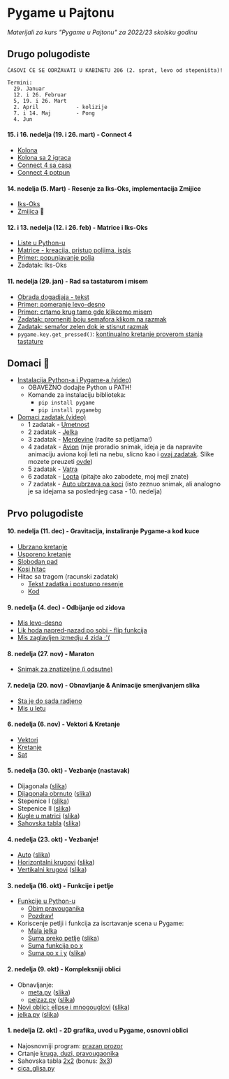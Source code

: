 # Pygame u Pajtonu

*Materijali za kurs "Pygame u Pajtonu" za 2022/23 skolsku godinu*

## Drugo polugodiste
```
ČASOVI ĆE SE ODRŽAVATI U KABINETU 206 (2. sprat, levo od stepeništa)!
```
```
Termini:
  29. Januar  
  12. i 26. Februar  
  5, 19. i 26. Mart  
  2. April            - kolizije
  7. i 14. Maj        - Pong
  4. Jun              
```

#### 15. i 16. nedelja (19. i 26. mart) - Connect 4
  - [Kolona](/16_nedelja/kolona.py)
  - [Kolona sa 2 igraca](/16_nedelja/kolona_2_boje.py)
  - [Connect 4 sa casa](/16_nedelja/connect.py)
  - [Connect 4 potpun](/16_nedelja/connect4.py)

#### 14. nedelja (5. Mart) - Resenje za Iks-Oks, implementacija Zmijice
  - [Iks-Oks](/14_nedelja/iksoks.py) 
  - [Zmijica](/14_nedelja/zmija.py) 🐍

#### 12. i 13. nedelja (12. i 26. feb) - Matrice i Iks-Oks
  - [Liste u Python-u](/12_nedelja/liste.py)
  - [Matrice - kreacija, pristup poljima, ispis](/12_nedelja/matrica.py)
  - [Primer: popunjavanje polja](/12_nedelja/popunavanje.py)
  - Zadatak: Iks-Oks

#### 11. nedelja (29. jan) - Rad sa tastaturom i misem
  - [Obrada dogadjaja - tekst](/11_nedelja/obrada_dogadjaja.md)
  - [Primer: pomeranje levo-desno](/11_nedelja/0_levo_desno.py)
  - [Primer: crtamo krug tamo gde klikcemo misem](/11_nedelja/1_mis.py)
  - [Zadatak: promeniti boju semafora klikom na razmak](/11_nedelja/20_semafor.py)
  - [Zadatak: semafor zelen dok je stisnut razmak](/11_nedelja/21_semafor.py)
  - `pygame.key.get_pressed()`: [kontinualno kretanje proverom stanja tastature](/11_nedelja/3_kretanje_kontinualno.py) 

## Domaci 🥳
- [Instalacija Python-a i Pygame-a (video)](https://www.youtube.com/watch?v=VXfN90CMam4)
    - OBAVEZNO dodajte Python u PATH!
    - Komande za instalaciju biblioteka:
        - `pip install pygame`
        - `pip install pygamebg`
- [Domaci zadatak (video)](https://www.youtube.com/watch?v=5DX16iL-iVc)
    - 1 zadatak - [Umetnost](/veliki_domaci/1_savremena_umetnost.py)
    - 2 zadatak - [Jelka](/veliki_domaci/2_novogodisnja_jelka.py)
    - 3 zadatak - [Merdevine](/veliki_domaci/3_merdevine.py) (radite sa petljama!)
    - 4 zadatak - [Avion](/veliki_domaci/4_avion.py) (nije proradio snimak, ideja je da napravite animaciju aviona koji leti na nebu, slicno kao i [ovaj zadatak](/06_nedelja/1_frame_loop.py). Slike mozete preuzeti [ovde](https://github.com/daniilgrbic/ProgPyg-2022/releases/download/slike/slike_veliki_domaci.zip))
    - 5 zadatak - [Vatra](/veliki_domaci/5_vatra.py)
    - 6 zadatak - [Lopta](/veliki_domaci/6_kvadrat.py) (pitajte ako zabodete, moj mejl znate)
    - 7 zadatak - [Auto ubrzava pa koci](/veliki_domaci/7_ubrzava_pa_usporava.py) (isto zeznuo snimak, ali analogno je sa idejama sa poslednjeg casa - 10. nedelja)


## Prvo polugodiste

#### 10. nedelja (11. dec) - Gravitacija, instaliranje Pygame-a kod kuce
  - [Ubrzano kretanje](/10_nedelja/1_ubrzano_kretanje.py)
  - [Usporeno kretanje](/10_nedelja/2_kocenje.py)
  - [Slobodan pad](/10_nedelja/3_gravitacija.py)
  - [Kosi hitac](/10_nedelja/4_hitac.py)
  - Hitac sa tragom (racunski zadatak)
    - [Tekst zadatka i postupno resenje](/10_nedelja/5_objasnjenje.md)
    - [Kod](/10_nedelja/5_hitac_sa_tragom.py)

#### 9. nedelja (4. dec) - Odbijanje od zidova
  - [Mis levo-desno](/09_nedelja/naprednazad_mis.py)
  - [Lik hoda napred-nazad po sobi - flip funkcija](/09_nedelja/naprednazad_lik.py)
  - [Mis zaglavljen izmedju 4 zida :'(](/09_nedelja/odbijanje.py) 

#### 8. nedelja (27. nov) - Maraton
  - [Snimak za znatizeljne (i odsutne)](https://www.youtube.com/watch?v=AKu9IM5ep2c)

#### 7. nedelja (20. nov) - Obnavljanje & Animacije smenjivanjem slika
  - [Sta je do sada radjeno](/podsetnik.md)
  - [Mis u letu](/08_nedelja/primer.py)  

#### 6. nedelja (6. nov) - Vektori & Kretanje
  - [Vektori](/06_nedelja/0_vektori.py)
  - [Kretanje](/06_nedelja/1_frame_loop.py)
  - [Sat](/06_nedelja/2_clock.py) 

#### 5. nedelja (30. okt) - Vezbanje (nastavak)
  - Dijagonala
    ([slika](/05_nedelja/3_dijagonala.png))
  - [Dijagonala obrnuto](/05_nedelja/4_dijagonala_II.py)
    ([slika](/05_nedelja/4_dijagonala_II.png))
  - Stepenice I ([slika](/05_nedelja/5_stepenice.png))
  - Stepenice II ([slika](/05_nedelja/6_stepenice_II.png))
  - [Kugle u matrici](/05_nedelja/7_kugle_tabla.py)
    ([slika](/05_nedelja/7_kugle_tabla.png))
  - [Sahovska tabla](/05_nedelja/8_sahovska_tabla.py)
    ([slika](/05_nedelja/8_sahovska_tabla.png))

#### 4. nedelja (23. okt) - Vezbanje!
  - [Auto](/04_nedelja/0_auto.py)
    ([slika](/04_nedelja/0_auto.png))
  - [Horizontalni krugovi](/04_nedelja/1_krugovi.py)
    ([slika](/04_nedelja/1_krugovi.png))
  - [Vertikalni krugovi](/04_nedelja/2_krugovi_vert.py)
    ([slika](/04_nedelja/2_krugovi_vert.png))

#### 3. nedelja (16. okt) - Funkcije i petlje
  - [Funkcije u Python-u](03_nedelja/funkcije.md)
    - [Obim pravouganika](03_nedelja/0_obim.py)
    - [Pozdrav!](03_nedelja/1_pozdrav.py)
  - Koriscenje petlji i funkcija za iscrtavanje scena u Pygame:
    - [Mala jelka](03_nedelja/2_jelka_mala.py)
    - [Suma preko petlje](03_nedelja/3_suma_petlja.py)
      ([slika](03_nedelja/suma_a.png))
    - [Suma funkcija po x](03_nedelja/4_suma_fje_po_x.py)
    - [Suma po x i y](03_nedelja/5_suma_fje_po_xy.py)
      ([slika](03_nedelja/suma_b.png))

#### 2. nedelja (9. okt) - Kompleksniji oblici  
  - Obnavljanje:
    - [meta.py](02_nedelja/meta.py) ([slika](02_nedelja/meta.png))
    - [pejzaz.py](02_nedelja/pejzaz.py) ([slika](02_nedelja/pejzaz.png))
  - [Novi oblici: elipse i mnogouglovi](02_nedelja/novi_oblici.py)
    ([slika](02_nedelja/novi_oblici.png))
  - [jelka.py](02_nedelja/jelka.py) ([slika](02_nedelja/jelka.png))

#### 1. nedelja (2. okt) - 2D grafika, uvod u Pygame, osnovni oblici
  - Najosnovniji program: [prazan prozor](01_nedelja/1_prazan_prozor.py)
  - Crtanje [kruga, duzi, pravougaonika](01_nedelja/2_krug_duz_pravougaonik.py)
  - Sahovska tabla [2x2](01_nedelja/3_sah.py) (bonus: [3x3](01_nedelja/3.5_sah3x3.py))
  - [cica_glisa.py](01_nedelja/4_stickman.py)





